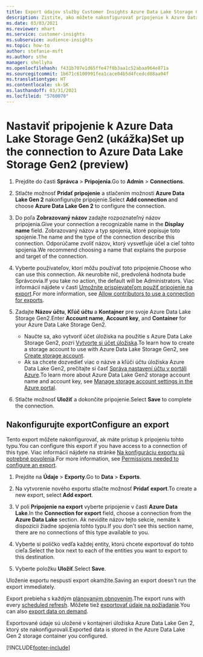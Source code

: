 ```yaml
---
title: Export údajov služby Customer Insights Azure Data Lake Storage Gen2
description: Zistite, ako môžete nakonfigurovať pripojenie k Azure Data Lake Storage Gen2.
ms.date: 03/03/2021
ms.reviewer: mhart
ms.service: customer-insights
ms.subservice: audience-insights
ms.topic: how-to
author: stefanie-msft
ms.author: sthe
manager: shellyha
ms.openlocfilehash: f431b707e1d65ffe47f8b3aa1c52abaa964e871a
ms.sourcegitcommit: 1b671c6100991fea1cace04b5d4fcedcd88aa94f
ms.translationtype: HT
ms.contentlocale: sk-SK
ms.lasthandoff: 03/31/2021
ms.locfileid: "5760070"
---
```

# <a name="set-up-the-connection-to-azure-data-lake-storage-gen2-preview"></a><span data-ttu-id="e0e56-103">Nastaviť pripojenie k Azure Data Lake Storage Gen2 (ukážka)</span><span class="sxs-lookup"><span data-stu-id="e0e56-103">Set up the connection to Azure Data Lake Storage Gen2 (preview)</span></span>

1. <span data-ttu-id="e0e56-104">Prejdite do časti **Správca** > **Pripojenia**.</span><span class="sxs-lookup"><span data-stu-id="e0e56-104">Go to **Admin** > **Connections**.</span></span>

1. <span data-ttu-id="e0e56-105">Stlačte možnosť **Pridať pripojenie** a stlačením možnosti **Azure Data Lake Gen 2** nakonfigurujte pripojenie.</span><span class="sxs-lookup"><span data-stu-id="e0e56-105">Select **Add connection** and choose **Azure Data Lake Gen 2** to configure the connection.</span></span>

1. <span data-ttu-id="e0e56-106">Do poľa **Zobrazovaný názov** zadajte rozpoznateľný názov pripojenia.</span><span class="sxs-lookup"><span data-stu-id="e0e56-106">Give your connection a recognizable name in the **Display name** field.</span></span> <span data-ttu-id="e0e56-107">Zobrazovaný názov a typ spojenia, ktoré popisuje toto spojenie.</span><span class="sxs-lookup"><span data-stu-id="e0e56-107">The name and the type of the connection describe this connection.</span></span> <span data-ttu-id="e0e56-108">Odporúčame zvoliť názov, ktorý vysvetľuje účel a cieľ tohto spojenia.</span><span class="sxs-lookup"><span data-stu-id="e0e56-108">We recommend choosing a name that explains the purpose and target of the connection.</span></span>

1. <span data-ttu-id="e0e56-109">Vyberte používateľov, ktorí môžu používať toto pripojenie.</span><span class="sxs-lookup"><span data-stu-id="e0e56-109">Choose who can use this connection.</span></span> <span data-ttu-id="e0e56-110">Ak neurobíte nič, predvolená hodnota bude Správcovia.</span><span class="sxs-lookup"><span data-stu-id="e0e56-110">If you take no action, the default will be Administrators.</span></span> <span data-ttu-id="e0e56-111">Viac informácií nájdete v časti [Umožnite prispievateľom použiť pripojenie na export](connections.md#allow-contributors-to-use-a-connection-for-exports).</span><span class="sxs-lookup"><span data-stu-id="e0e56-111">For more information, see [Allow contributors to use a connection for exports](connections.md#allow-contributors-to-use-a-connection-for-exports).</span></span>

1. <span data-ttu-id="e0e56-112">Zadajte **Názov účtu**, **Kľúč účtu** a **Kontajner** pre svoje Azure Data Lake Storage Gen2.</span><span class="sxs-lookup"><span data-stu-id="e0e56-112">Enter **Account name**, **Account key**, and **Container** for your Azure Data Lake Storage Gen2.</span></span>
    - <span data-ttu-id="e0e56-113">Naučte sa, ako vytvoriť účet úložiska na použitie s Azure Data Lake Storage Gen2, pozri [Vytvorte si účet úložiska](/azure/storage/blobs/create-data-lake-storage-account).</span><span class="sxs-lookup"><span data-stu-id="e0e56-113">To learn how to create a storage account to use with Azure Data Lake Storage Gen2, see [Create storage account](/azure/storage/blobs/create-data-lake-storage-account).</span></span> 
    - <span data-ttu-id="e0e56-114">Ak sa chcete dozvedieť viac o názve a kľúči účtu úložiska Azure Data Lake Gen2, prečítajte si časť [Správa nastavení účtu v portáli Azure](/azure/storage/common/storage-account-manage).</span><span class="sxs-lookup"><span data-stu-id="e0e56-114">To learn more about Azure Data Lake Gen2 storage account name and account key, see [Manage storage account settings in the Azure portal](/azure/storage/common/storage-account-manage).</span></span>

1. <span data-ttu-id="e0e56-115">Stlačte možnosť **Uložiť** a dokončite pripojenie.</span><span class="sxs-lookup"><span data-stu-id="e0e56-115">Select **Save** to complete the connection.</span></span> 

## <a name="configure-an-export"></a><span data-ttu-id="e0e56-116">Nakonfigurujte export</span><span class="sxs-lookup"><span data-stu-id="e0e56-116">Configure an export</span></span>

<span data-ttu-id="e0e56-117">Tento export môžete nakonfigurovať, ak máte prístup k pripojeniu tohto typu.</span><span class="sxs-lookup"><span data-stu-id="e0e56-117">You can configure this export if you have access to a connection of this type.</span></span> <span data-ttu-id="e0e56-118">Viac informácií nájdete na stránke [Na konfiguráciu exportu sú potrebné povolenia](export-destinations.md#set-up-a-new-export).</span><span class="sxs-lookup"><span data-stu-id="e0e56-118">For more information, see [Permissions needed to configure an export](export-destinations.md#set-up-a-new-export).</span></span>

1. <span data-ttu-id="e0e56-119">Prejdite na **Údaje** > **Exporty**.</span><span class="sxs-lookup"><span data-stu-id="e0e56-119">Go to **Data** > **Exports**.</span></span>

1. <span data-ttu-id="e0e56-120">Na vytvorenie nového exportu stlačte možnosť **Pridať export**.</span><span class="sxs-lookup"><span data-stu-id="e0e56-120">To create a new export, select **Add export**.</span></span>

1. <span data-ttu-id="e0e56-121">V poli **Pripojenie na export** vyberte pripojenie v časti **Azure Data Lake**.</span><span class="sxs-lookup"><span data-stu-id="e0e56-121">In the **Connection for export** field, choose a connection from the **Azure Data Lake** section.</span></span> <span data-ttu-id="e0e56-122">Ak nevidíte názov tejto sekcie, nemáte k dispozícii žiadne spojenia tohto typu.</span><span class="sxs-lookup"><span data-stu-id="e0e56-122">If you don't see this section name, there are no connections of this type available to you.</span></span>

1. <span data-ttu-id="e0e56-123">Vyberte si políčko vedľa každej entity, ktorú chcete exportovať do tohto cieľa.</span><span class="sxs-lookup"><span data-stu-id="e0e56-123">Select the box next to each of the entities you want to export to this destination.</span></span>

1. <span data-ttu-id="e0e56-124">Vyberte položku **Uložiť**.</span><span class="sxs-lookup"><span data-stu-id="e0e56-124">Select **Save**.</span></span>

<span data-ttu-id="e0e56-125">Uloženie exportu nespustí export okamžite.</span><span class="sxs-lookup"><span data-stu-id="e0e56-125">Saving an export doesn't run the export immediately.</span></span>

<span data-ttu-id="e0e56-126">Export prebieha s každým [plánovaným obnovením](system.md#schedule-tab).</span><span class="sxs-lookup"><span data-stu-id="e0e56-126">The export runs with every [scheduled refresh](system.md#schedule-tab).</span></span> <span data-ttu-id="e0e56-127">Môžete tiež [exportovať údaje na požiadanie](export-destinations.md#run-exports-on-demand).</span><span class="sxs-lookup"><span data-stu-id="e0e56-127">You can also [export data on demand](export-destinations.md#run-exports-on-demand).</span></span> 

<span data-ttu-id="e0e56-128">Exportované údaje sú uložené v kontajneri úložiska Azure Data Lake Gen 2, ktorý ste nakonfigurovali.</span><span class="sxs-lookup"><span data-stu-id="e0e56-128">Exported data is stored in the Azure Data Lake Gen 2 storage container you configured.</span></span> 

[!INCLUDE[footer-include](../includes/footer-banner.md)]
